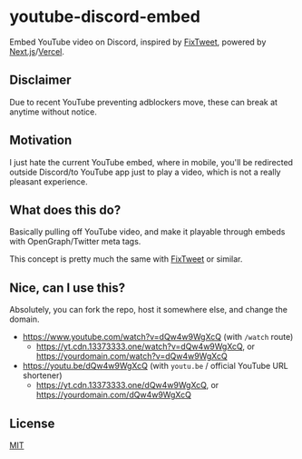 # youtube-discord-embed
Embed YouTube video on Discord, inspired by [FixTweet](https://fixupx.com), powered by [Next.js](https://nextjs.org)/[Vercel](https://vercel.app).

## Disclaimer
Due to recent YouTube preventing adblockers move, these can break at anytime without notice.

## Motivation
I just hate the current YouTube embed, where in mobile, you'll be redirected outside Discord/to YouTube app just to play a video, which is not a really pleasant experience.

## What does this do?
Basically pulling off YouTube video, and make it playable through embeds with OpenGraph/Twitter meta tags.

This concept is pretty much the same with [FixTweet](https://fixupx.com) or similar.

## Nice, can I use this?
Absolutely, you can fork the repo, host it somewhere else, and change the domain.

- https://www.youtube.com/watch?v=dQw4w9WgXcQ (with `/watch` route)
  - https://yt.cdn.13373333.one/watch?v=dQw4w9WgXcQ, or https://yourdomain.com/watch?v=dQw4w9WgXcQ
- https://youtu.be/dQw4w9WgXcQ (with `youtu.be` / official YouTube URL shortener)
  - https://yt.cdn.13373333.one/dQw4w9WgXcQ, or https://yourdomain.com/dQw4w9WgXcQ

## License
[MIT](LICENSE)
